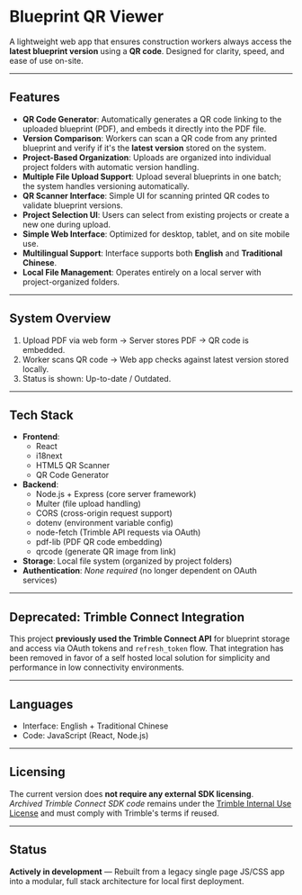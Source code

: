# Blueprint QR Viewer

A lightweight web app that ensures construction workers always access the **latest blueprint version** using a **QR code**. Designed for clarity, speed, and ease of use on-site.

---

## Features

- **QR Code Generator**: Automatically generates a QR code linking to the uploaded blueprint (PDF), and embeds it directly into the PDF file.
- **Version Comparison**: Workers can scan a QR code from any printed blueprint and verify if it's the **latest version** stored on the system.
- **Project-Based Organization**: Uploads are organized into individual project folders with automatic version handling.
- **Multiple File Upload Support**: Upload several blueprints in one batch; the system handles versioning automatically.
- **QR Scanner Interface**: Simple UI for scanning printed QR codes to validate blueprint versions.
- **Project Selection UI**: Users can select from existing projects or create a new one during upload.
- **Simple Web Interface**: Optimized for desktop, tablet, and on site mobile use.
- **Multilingual Support**: Interface supports both **English** and **Traditional Chinese**.
- **Local File Management**: Operates entirely on a local server with project-organized folders.

---

## System Overview

1. Upload PDF via web form → Server stores PDF → QR code is embedded.
2. Worker scans QR code → Web app checks against latest version stored locally.
3. Status is shown: Up-to-date / Outdated.

---

## Tech Stack

- **Frontend**:
  - React
  - i18next
  - HTML5 QR Scanner
  - QR Code Generator
- **Backend**: 
  - Node.js + Express (core server framework)
  - Multer (file upload handling)
  - CORS (cross-origin request support)
  - dotenv (environment variable config)
  - node-fetch (Trimble API requests via OAuth)
  - pdf-lib (PDF QR code embedding)
  - qrcode (generate QR image from link)
- **Storage**: Local file system (organized by project folders)
- **Authentication**: _None required_ (no longer dependent on OAuth services)

---

## Deprecated: Trimble Connect Integration

This project **previously used the Trimble Connect API** for blueprint storage and access via OAuth tokens and `refresh_token` flow. That integration has been removed in favor of a self hosted local solution for simplicity and performance in low connectivity environments.

---

## Languages

- Interface: English + Traditional Chinese
- Code: JavaScript (React, Node.js)

---

## Licensing

The current version does **not require any external SDK licensing**.  
_Archived Trimble Connect SDK code_ remains under the [Trimble Internal Use License](./LICENSE.trimble.txt) and must comply with Trimble's terms if reused.

---

## Status

**Actively in development** — Rebuilt from a legacy single page JS/CSS app into a modular, full stack architecture for local first deployment.
